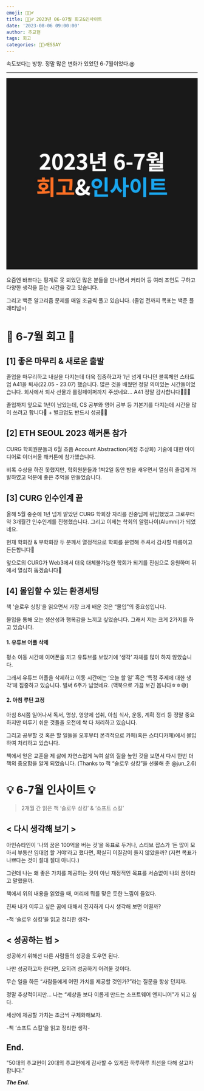 ```yaml
---
emoji: 🙇🏻‍♂️
title: 🙇🏻‍♂️ 2023년 06-07월 회고&인사이트
date: '2023-08-06 09:00:00'
author: 추교현
tags: 회고
categories: 🙇🏻‍♂️ESSAY
---
```


속도보다는 방향. 정말 많은 변화가 있었던 6-7월이었다.@

---

![23.0607.jpg](23.0607.jpg)

요즘엔 바쁘다는 핑계로 못 뵈었던 많은 분들을 만나면서 커리어 등 여러 조언도 구하고 다양한 생각을 듣는 시간을 갖고 있습니다.

그리고 백준 알고리즘 문제를 매일 조금씩 풀고 있습니다. (졸업 전까지 목표는 백준 플래티넘⭐️)

# 🔎 6-7월 회고 🔎

## [1] 좋은 마무리 & 새로운 출발

졸업을 마무리하고 내실을 다지는데 더욱 집중하고자 1년 넘게 다니던 블록체인 스타트업 A41을 퇴사(22.05 - 23.07) 했습니다. 많은 것을 배웠던 정말 의미있는 시간들이었습니다. 회사에서 퇴사 선물과 롤링페이퍼까지 주셨네요… A41 정말 감사합니다🙇🏻‍♂️

졸업까지 앞으로 1년이 남았는데, CS 공부와 영어 공부 등 기본기를 다지는데 시간을 많이 쓰려고 합니다🙂 + 벌크업도 반드시 성공💪🏼

## [2] ETH SEOUL 2023 해커톤 참가

CURG 학회원분들과 6월 초쯤 Account Abstraction(계정 추상화) 기술에 대한 아이디어로 이더서울 해커톤에 참가했습니다.

비록 수상을 하진 못했지만, 학회원분들과 1박2일 동안 밤을 새우면서 열심히 즐겁게 개발하였고 덕분에 좋은 추억을 만들었습니다.

## [3] CURG 인수인계 끝

올해 5월 중순에 1년 넘게 맡았던 CURG 학회장 자리를 진중님께 위임했었고 그로부터 약 3개월간 인수인계를 진행했습니다. 그리고 이제는 학회의 알럼나이(Alumni)가 되었네요.

현재 학회장 & 부학회장 두 분께서 열정적으로 학회를 운영해 주셔서 감사할 따름이고 든든합니다🙂

앞으로의 CURG가 Web3에서 더욱 대체불가능한 학회가 되기를 진심으로 응원하며 뒤에서 열심히 돕겠습니다🙌

## [4] 몰입할 수 있는 환경세팅

책 '슬로우 싱킹'을 읽으면서 가장 크게 배운 것은 “몰입”의 중요성입니다.

몰입을 통해 오는 생산성과 행복감을 느끼고 싶었습니다. 그래서 저는 크게 2가지를 하고 있습니다.

#### 1. 유튜브 어플 삭제

평소 이동 시간에 이어폰을 끼고 유튜브를 보았기에 ‘생각’ 자체를 많이 하지 않았습니다.

그래서 유튜브 어플을 삭제하고 이동 시간에는 ‘오늘 할 일’ 혹은 ‘특정 주제에 대한 생각’에 집중하고 있습니다. 벌써 6주가 넘었네요. (맥북으로 가끔 보긴 봅니다ㅎㅎ😅)

#### 2. 아침 루틴 고정

아침 8시쯤 일어나서 독서, 명상, 영양제 섭취, 아침 식사, 운동, 계획 정리 등 정말 중요하지만 미루기 쉬운 것들을 오전에 싹 다 처리하고 있습니다.

그리고 공부할 것 혹은 할 일들을 오후부터 본격적으로 카페(혹은 스터디카페)에서 몰입하여 처리하고 있습니다.

책에서 얻은 교훈을 제 삶에 자연스럽게 녹여 삶의 질을 높인 것을 보면서 다시 한번 더 책의 중요함을 알게 되었습니다. (Thanks to 책 “슬로우 싱킹”을 선물해 준 @jun_2.6)

# 💡 6-7월 인사이트 💡

> 2개월 간 읽은 책 ‘슬로우 싱킹’ & ‘소프트 스킬’

## < 다시 생각해 보기 >

아인슈타인이 ‘나의 꿈은 100억을 버는 것’을 목표로 두거나, 스티브 잡스가 ‘돈 많이 모아서 부동산 임대업 할 거야’라고 했다면, 확실히 이질감이 들지 않았을까? (저런 목표가 나쁘다는 것이 절대 절대 아니다.)

그런데 나는 왜 좋은 가치를 제공하는 것이 아닌 재정적인 목표를 서슴없이 나의 꿈이라고 말했을까.

책에서 위의 내용을 읽었을 때, 머리에 뭐를 맞은 듯한 느낌이 들었다.

진짜 내가 이루고 싶은 꿈에 대해서 진지하게 다시 생각해 보면 어떨까?

-책 ‘슬로우 싱킹’을 읽고 정리한 생각-

## < 성공하는 법 >

성공하기 위해선 다른 사람들의 성공을 도우면 된다.

나만 성공하고자 한다면, 오히려 성공하기 어려울 것이다.

무슨 일을 하든 “사람들에게 어떤 가치를 제공할 것인가?”라는 질문을 항상 던지자.

정말 추상적이지만… 나는 “세상을 보다 이롭게 만드는 소프트웨어 엔지니어”가 되고 싶다.

세상에 제공할 가치는 조금씩 구체화해보자.

-책 ‘소프트 스킬’을 읽고 정리한 생각-

## End.

"50대의 추교현이 20대의 추교현에게 감사할 수 있게끔 하루하루 최선을 다해 살고자 합니다."

**_The End._**
